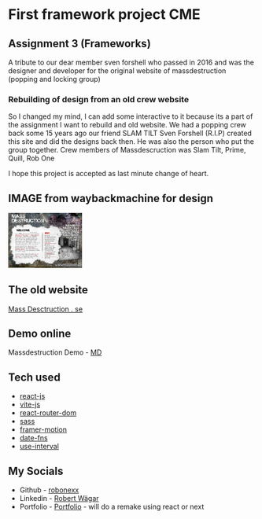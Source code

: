 # First framework project CME

## Assignment 3 (Frameworks)

A tribute to our dear member sven forshell who passed in 2016 and was the designer and developer for the original website of massdestruction (popping and locking group)


### Rebuilding of design from an old crew website

So I changed my mind, I can add some interactive to it because its a part of the assignment
I want to rebuild and old website. We had a popping crew back some 15 years ago 
our friend SLAM TILT Sven Forshell (R.I.P) created this site and did the designs back then. 
He was also the person who put the group together. 
Crew members of Massdescruction was 
Slam Tilt,
Prime,
Quill,
Rob One

I hope this project is accepted as last minute change of heart. 

## IMAGE from waybackmachine for design

<img src="./massdestruction.png" alt="project design image" width="150"> &nbsp; &nbsp;

## The old website
[Mass Desctruction . se](https://web.archive.org/web/20100523135817/http://www.massdestruction.se/)

## Demo online
Massdestruction Demo - [MD](https://massdestruction.vercel.app/)

## Tech used
- [react-js](https://beta.reactjs.org/)
- [vite-js](https://vitejs.dev/)
- [react-router-dom](https://reactrouter.com/en/main)
- [sass](https://sass-lang.com/)
- [framer-motion](https://www.framer.com/motion/)
- [date-fns](https://date-fns.org/)
- [use-interval](https://www.npmjs.com/package/use-interval)


## __My Socials__

- Github - [robonexx](https://github.com/xxrobone)
- Linkedin - [Robert Wägar](https://www.linkedin.com/in/robert-w%C3%A4gar-1b4661139/)
- Portfolio - [Portfolio](https://www.robertwagar.se) - will do a remake using react or next